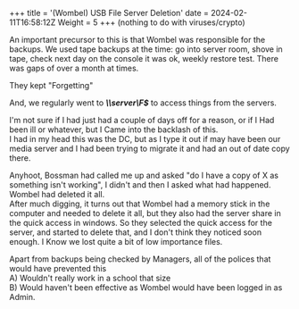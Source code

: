 +++
title = '(Wombel) USB File Server Deletion'
date = 2024-02-11T16:58:12Z
Weight = 5
+++
(nothing to do with viruses/crypto)

An important precursor to this is that Wombel was responsible for the backups. We used tape backups at the time: go into server room, shove in tape, check next day on the console it was ok, weekly restore test.  There was gaps of over a month at times.  

They kept "Forgetting"  

And, we regularly went to ***\\\server\\F$*** to access things from the servers.  

I'm not sure if I had just had a couple of days off for a reason, or if I Had been ill or whatever, but I Came into the backlash of this.  
I had in my head this was the DC, but as I type it out if may have been our media server and I had been trying to migrate it and had an out of date copy there.  

Anyhoot, Bossman had called me up and asked "do I have a copy of X as something isn't working", I didn't and then I asked what had happened. Wombel had deleted it all.  
After much digging, it turns out that Wombel had a memory stick in the computer and needed to delete it all, but they also had the server share in the quick access in windows. So they selected the quick access for the server, and started to delete that, and I don't think they noticed soon enough. I Know we lost quite a bit of low importance files. 

Apart from backups being checked by Managers, all of the polices that would have prevented this  
A) Wouldn't really work in a school that size  
B) Would haven't been effective as Wombel would have been logged in as Admin.  
